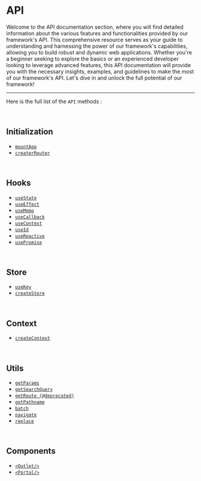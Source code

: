 # API

Welcome to the API documentation section, where you will find detailed information about the various features and functionalities provided by our framework's API. This comprehensive resource serves as your guide to understanding and harnessing the power of our framework's capabilities, allowing you to build robust and dynamic web applications. Whether you're a beginner seeking to explore the basics or an experienced developer looking to leverage advanced features, this API documentation will provide you with the necessary insights, examples, and guidelines to make the most of our framework's API. Let's dive in and unlock the full potential of our framework!

---

Here is the full list of the `API` methods :

<br/>

## Initialization

- [`mountApp`](/docs/api/mountApp)
- [`createrRouter`](/docs/api/createRouter)

<br/>

## Hooks

- [`useState`](/docs/api/useState)
- [`useEffect`](/docs/api/useEffect)
- [`useMemo`](/docs/api/useMemo)
- [`useCallback`](/docs/api/useCallback)
- [`useContext`](/docs/api/useContext)
- [`useId`](/docs/api/useId)
- [`useReactive`](/docs/api/useReactive)
- [`usePromise`](/docs/api/usePromise)

<br/>

## Store

- [`useKey`](/docs/api/useKey)
- [`createStore`](/docs/api/createStore)

<br/>

## Context

- [`createContext`](/docs/api/createContext)

<br/>

## Utils

- [`getParams`](/docs/api/getParams)
- [`getSearchQuery`](/docs/api/getSearchQuery)
- [`getRoute (@deprecated)`](/docs/api/getRoute)
- [`getPathname`](/docs/api/getPathname)
- [`batch`](/docs/api/batch)
- [`navigate`](/docs/api/navigate)
- [`replace`](/docs/api/replace)

<br/>

## Components

- [`<Outlet/>`](/docs/api/outlet)
- [`<Portal/>`](/docs/api/portal)
